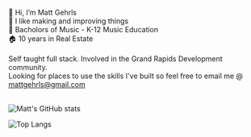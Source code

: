 👋 Hi, I’m Matt Gehrls <br/>
💙 I like making and improving things <br/>
🎵 Bacholors of Music - K-12 Music Education <br/>
🏠 10 years in Real Estate<br><br>
Self taught full stack. Involved in the Grand Rapids Development community. <br/>
Looking for places to use the skills I've built so feel free to email me @ mattgehrls@gmail.com<br><br>


![Matt's GitHub stats](https://github-readme-stats.vercel.app/api?username=mgehrls&show_icons=true&theme=dark&hide_rank=true)

![Top Langs](https://github-readme-stats.vercel.app/api/top-langs/?username=mgehrls&theme=dark)
